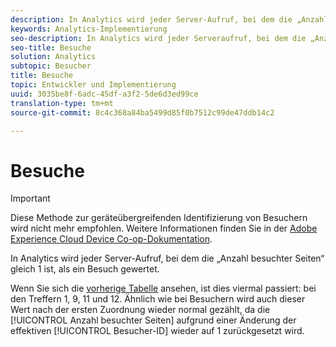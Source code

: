 ```yaml
---
description: In Analytics wird jeder Server-Aufruf, bei dem die „Anzahl besuchter Seiten“ gleich 1 ist, als ein Besuch gewertet.
keywords: Analytics-Implementierung
seo-description: In Analytics wird jeder Serveraufruf, bei dem die „Anzahl besuchter Seiten“ gleich 1 ist, als ein Besuch gewertet.
seo-title: Besuche
solution: Analytics
subtopic: Besucher
title: Besuche
topic: Entwickler und Implementierung
uuid: 3035be8f-6adc-45df-a3f2-5de6d3ed99ce
translation-type: tm+mt
source-git-commit: 8c4c368a84ba5499d85f0b7512c99de47ddb14c2

---
```



# Besuche

>[!IMPORTANT]
>
>Diese Methode zur geräteübergreifenden Identifizierung von Besuchern wird nicht mehr empfohlen. Weitere Informationen finden Sie in der [Adobe Experience Cloud Device Co-op-Dokumentation](https://marketing.adobe.com/resources/help/en_US/mcdc/).

In Analytics wird jeder Server-Aufruf, bei dem die „Anzahl besuchter Seiten“ gleich 1 ist, als ein Besuch gewertet.

Wenn Sie sich die [vorherige Tabelle](/help/implement/js-implementation/xdevice-visid/visit-example.md) ansehen, ist dies viermal passiert: bei den Treffern 1, 9, 11 und 12. Ähnlich wie bei Besuchern wird auch dieser Wert nach der ersten Zuordnung wieder normal gezählt, da die [!UICONTROL Anzahl besuchter Seiten] aufgrund einer Änderung der effektiven [!UICONTROL Besucher-ID] wieder auf 1 zurückgesetzt wird.
